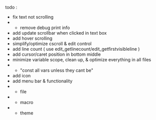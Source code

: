 todo :
- fix text not scrolling
- - remove debug print info
- add update scrollbar when clicked in text box
- add hover scrolling
- simplify/optimize cscroll & edit control
- add line count ( use edit_getlinecount/edit_getfirstvisibleline )
- add cursor/caret position in bottom middle
- minimize variable scope, clean up, & optimize everything in all files
- - "const all vars unless they cant be"
- add icon
- add menu bar & functionality
- - file
- - macro
- - theme